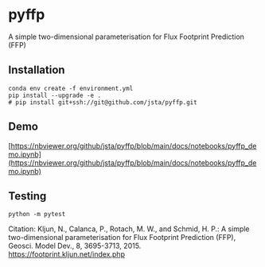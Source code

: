 
# pyffp

A simple two-dimensional parameterisation for Flux Footprint Prediction (FFP)

## Installation

```shell
conda env create -f environment.yml
pip install --upgrade -e .
# pip install git+ssh://git@github.com/jsta/pyffp.git
```

## Demo

[https://nbviewer.org/github/jsta/pyffp/blob/main/docs/notebooks/pyffp_demo.ipynb](https://nbviewer.org/github/jsta/pyffp/blob/main/docs/notebooks/pyffp_demo.ipynb)

## Testing

```shell
python -m pytest
```

Citation: Kljun, N., Calanca, P., Rotach, M. W., and Schmid, H. P.:
A simple two-dimensional parameterisation for Flux Footprint Prediction (FFP), Geosci. Model Dev., 8, 3695-3713, 2015. https://footprint.kljun.net/index.php
